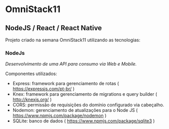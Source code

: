 # OmniStack11
## NodeJS / React / React Native

Projeto criado na semana OmniStack11 utilizando as tecnologias:

### NodeJs
*Desenvolvimento de uma API para consumo via Web e Mobile.*

Componentes utilizados:
- Express: framework para gerenciamento de rotas ( https://expressjs.com/pt-br/ )
- Knex: framework para gerenciamento de migrations e query builder ( http://knexjs.org/ )
- CORS: permissão de requisições do domínio configurado via cabeçalho.
- Nodemon: gerenciamento de atualizações para o Node JS ( https://www.npmjs.com/package/nodemon )
- SQLite: banco de dados ( https://www.npmjs.com/package/sqlite3 )



